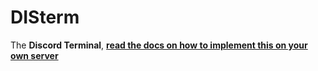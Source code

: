 <!--

     Tete
      is
   Illuminati

      (^)

      ###
     ##^##
    ##^#^##
   ##^###^##
  ##^#####^##
 ##^#######^##
##^#########^##
-->


<p align="left">
<!--<a href="https://discord.gg/"><img src="https://img.shields.io/badge/Discord Server-down-important">
</a>--></p>

# **DISterm** 
The **Discord Terminal**, <a href="./docs/implement.md"><b>read the docs on how to implement this on your own server</b></a>

<!--<img src="./x46FWlogo.png?raw=true" alt="x46FW logo" align="right" height="250px">-->

<!--
     ###
     ###
     ###
    #####
   ####### 
  ## ### ##
 ##  ###  ##
##   ###   ##
-->

<!-- <a href="./documentation"><b>More Info in The Documentation.</b></a>
<h3>More Documentation Comeing Soon.</h3> -->
